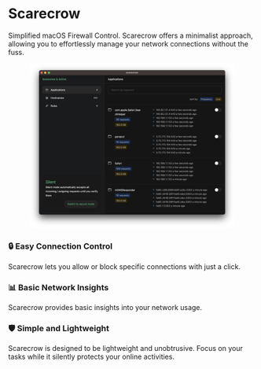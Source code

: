 # Scarecrow
Simplified macOS Firewall Control. Scarecrow offers a minimalist approach, allowing you to effortlessly manage your network connections without the fuss.

<p align="center">
   <img src="https://raw.githubusercontent.com/azimgd/scarecrow/main/docs/images/ui.png" width="420" />
</p>

### 🔒 Easy Connection Control
Scarecrow lets you allow or block specific connections with just a click.

### 📊 Basic Network Insights
Scarecrow provides basic insights into your network usage.

### 🛡️ Simple and Lightweight
Scarecrow is designed to be lightweight and unobtrusive. Focus on your tasks while it silently protects your online activities.
